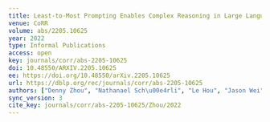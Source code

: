 ```yaml
---
title: Least-to-Most Prompting Enables Complex Reasoning in Large Language Models.
venue: CoRR
volume: abs/2205.10625
year: 2022
type: Informal Publications
access: open
key: journals/corr/abs-2205-10625
doi: 10.48550/ARXIV.2205.10625
ee: https://doi.org/10.48550/arXiv.2205.10625
url: https://dblp.org/rec/journals/corr/abs-2205-10625
authors: ["Denny Zhou", "Nathanael Sch\u00e4rli", "Le Hou", "Jason Wei", "Nathan Scales", "Xuezhi Wang", "Dale Schuurmans", "Olivier Bousquet", "Quoc Le", "Ed H. Chi"]
sync_version: 3
cite_key: journals/corr/abs-2205-10625/Zhou/2022
---
```

